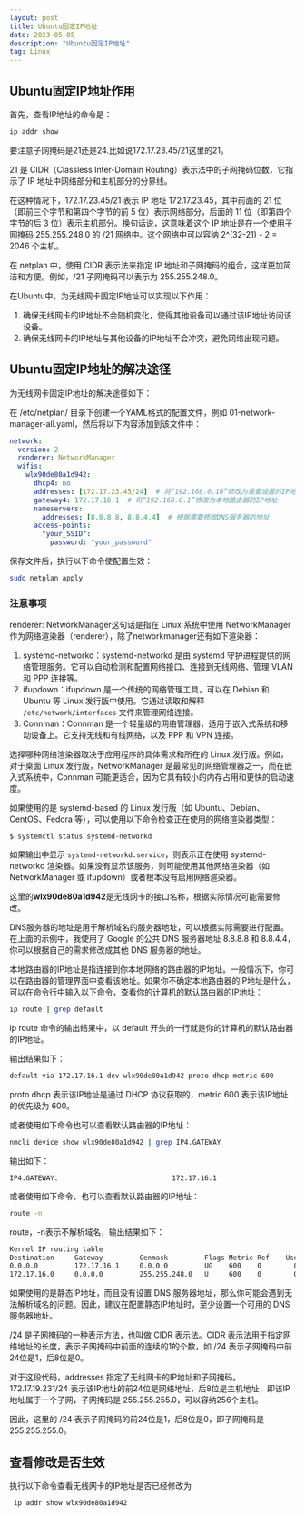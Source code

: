 ```yaml
---
layout: post
title: Ubuntu固定IP地址
date: 2023-05-05
description: "Ubuntu固定IP地址"
tag: Linux
---
```

## Ubuntu固定IP地址作用

首先，查看IP地址的命令是：

```bash
ip addr show
```

要注意子网掩码是21还是24.比如说172.17.23.45/21这里的21。

21 是 CIDR（Classless Inter-Domain Routing）表示法中的子网掩码位数，它指示了 IP 地址中网络部分和主机部分的分界线。

在这种情况下，172.17.23.45/21 表示 IP 地址 172.17.23.45，其中前面的 21 位（即前三个字节和第四个字节的前 5 位）表示网络部分，后面的 11 位（即第四个字节的后 3 位）表示主机部分。换句话说，这意味着这个 IP 地址是在一个使用子网掩码 255.255.248.0 的 /21 网络中。这个网络中可以容纳 2^(32-21) - 2 = 2046 个主机。

在 netplan 中，使用 CIDR 表示法来指定 IP 地址和子网掩码的组合，这样更加简洁和方便。例如，/21 子网掩码可以表示为 255.255.248.0。

在Ubuntu中，为无线网卡固定IP地址可以实现以下作用：

1. 确保无线网卡的IP地址不会随机变化，使得其他设备可以通过该IP地址访问该设备。
2. 确保无线网卡的IP地址与其他设备的IP地址不会冲突，避免网络出现问题。

## Ubuntu固定IP地址的解决途径

为无线网卡固定IP地址的解决途径如下：

在 /etc/netplan/ 目录下创建一个YAML格式的配置文件，例如 01-network-manager-all.yaml，然后将以下内容添加到该文件中：

```yaml
network:
  version: 2
  renderer: NetworkManager
  wifis:
    wlx90de80a1d942:
      dhcp4: no
      addresses: [172.17.23.45/24]  # 将“192.168.0.10”修改为需要设置的IP地址
      gateway4: 172.17.16.1  # 将“192.168.0.1”修改为本地路由器的IP地址
      nameservers:
        addresses: [8.8.8.8, 8.8.4.4]  # 根据需要修改DNS服务器的地址
      access-points:
        "your_SSID":
          password: "your_password"
```

保存文件后，执行以下命令使配置生效：

```bash
sudo netplan apply
```


### 注意事项

renderer: NetworkManager这句话是指在 Linux 系统中使用 NetworkManager 作为网络渲染器（renderer），除了networkmanager还有如下渲染器：


1. systemd-networkd：systemd-networkd 是由 systemd 守护进程提供的网络管理服务。它可以自动检测和配置网络接口、连接到无线网络、管理 VLAN 和 PPP 连接等。
2. ifupdown：ifupdown 是一个传统的网络管理工具，可以在 Debian 和 Ubuntu 等 Linux 发行版中使用。它通过读取和解释 `/etc/network/interfaces` 文件来管理网络连接。
3. Connman：Connman 是一个轻量级的网络管理器，适用于嵌入式系统和移动设备上。它支持无线和有线网络，以及 PPP 和 VPN 连接。

选择哪种网络渲染器取决于应用程序的具体需求和所在的 Linux 发行版。例如，对于桌面 Linux 发行版，NetworkManager 是最常见的网络管理器之一，而在嵌入式系统中，Connman 可能更适合，因为它具有较小的内存占用和更快的启动速度。


如果使用的是 systemd-based 的 Linux 发行版（如 Ubuntu、Debian、CentOS、Fedora 等），可以使用以下命令检查正在使用的网络渲染器类型：


```shell
$ systemctl status systemd-networkd
```

如果输出中显示 `systemd-networkd.service`，则表示正在使用 systemd-networkd 渲染器。如果没有显示该服务，则可能使用其他网络渲染器（如 NetworkManager 或 ifupdown）或者根本没有启用网络渲染器。


这里的**wlx90de80a1d942**是无线网卡的接口名称，根据实际情况可能需要修改。

DNS服务器的地址是用于解析域名的服务器地址，可以根据实际需要进行配置。在上面的示例中，我使用了 Google 的公共 DNS 服务器地址 8.8.8.8 和 8.8.4.4，你可以根据自己的需求修改成其他 DNS 服务器的地址。

本地路由器的IP地址是指连接到你本地网络的路由器的IP地址。一般情况下，你可以在路由器的管理界面中查看该地址。如果你不确定本地路由器的IP地址是什么，可以在命令行中输入以下命令，查看你的计算机的默认路由器的IP地址：

```bash
ip route | grep default
```

ip route 命令的输出结果中，以 default 开头的一行就是你的计算机的默认路由器的IP地址。

输出结果如下：

```bash
default via 172.17.16.1 dev wlx90de80a1d942 proto dhcp metric 600
```

proto dhcp 表示该IP地址是通过 DHCP 协议获取的，metric 600 表示该IP地址的优先级为 600。

或者使用如下命令也可以查看默认路由器的IP地址：

```bash
nmcli device show wlx90de80a1d942 | grep IP4.GATEWAY
```

输出如下：

```text
IP4.GATEWAY:                            172.17.16.1
```

或者使用如下命令，也可以查看默认路由器的IP地址：

```bash
route -n
```

route，-n表示不解析域名，输出结果如下：

```bash
Kernel IP routing table
Destination     Gateway         Genmask         Flags Metric Ref    Use Iface
0.0.0.0         172.17.16.1     0.0.0.0         UG    600    0        0 wlx90de80a761a3
172.17.16.0     0.0.0.0         255.255.248.0   U     600    0        0 wlx90de80a761a3
```

如果使用的是静态IP地址，而且没有设置 DNS 服务器地址，那么你可能会遇到无法解析域名的问题。因此，建议在配置静态IP地址时，至少设置一个可用的 DNS 服务器地址。

/24 是子网掩码的一种表示方法，也叫做 CIDR 表示法。CIDR 表示法用于指定网络地址的长度，表示子网掩码中前面的连续的1的个数，如 /24 表示子网掩码中前24位是1，后8位是0。

对于这段代码，addresses 指定了无线网卡的IP地址和子网掩码。172.17.19.231/24 表示该IP地址的前24位是网络地址，后8位是主机地址，即该IP地址属于一个子网，子网掩码是 255.255.255.0，可以容纳256个主机。

因此，这里的 /24 表示子网掩码的前24位是1，后8位是0，即子网掩码是 255.255.255.0。

## 查看修改是否生效

执行以下命令查看无线网卡的IP地址是否已经修改为

```bash
 ip addr show wlx90de80a1d942
```
